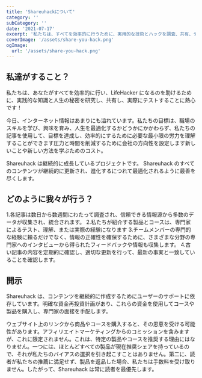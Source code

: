 ```yaml
---
title: 'Shareuhackについて'
category: ''
subCategory: ''
date: '2021-07-17'
excerpt: '私たちは、すべてを効率的に行うために、実用的な技術とハックを調査、共有、テストすることに熱心です。 あなたがLifehackerになるのを手伝ってください！'
coverImage: '/assets/share-you-hack.png'
ogImage:
  url: '/assets/share-you-hack.png'
---
```


## 私達がすること？

私たちは、あなたがすべてを効率的に行い、LifeHacker になるのを助けるために、実践的な知識と人生の秘密を研究し、共有し、実際にテストすることに熱心です！

今日、インターネット情報はあまりにも溢れています。私たちの目標は、職場のスキルを学び、興味を育み、人生を最適化するかどうかにかかわらず、私たちの記事を使用して、目標を達成し、効率的にするために必要な最小限の労力を理解することができます圧力と時間を削減するために会社の方向性を設定します新しいことや新しい方法を学ぶためのコスト。

Shareuhack は継続的に成長しているプロジェクトです。 Shareuhack のすべてのコンテンツが継続的に更新され、進化するにつれて最適化されるように最善を尽くします。

## どのように我々が行う？

1.各記事は数日から数週間にわたって調査され、信頼できる情報源から多数のデータが収集され、統合されます。 2.私たちが紹介する製品とコースは、専門家によるテスト、理解、または実際の経験になります 3.チームメンバーの専門的な経験に頼るだけでなく、情報の正確性を確保するために、さまざまな分野の専門家へのインタビューから得られたフィードバックや情報も収集します。 4.古い記事の内容を定期的に確認し、適切な更新を行って、最新の事実と一致していることを確認します。

## 開示

Shareuhack は、コンテンツを継続的に作成するためにユーザーのサポートに依存しています。明確な資金再投資計画があり、これらの資金を使用してコースや製品を購入し、専門家の面接を手配します。

ウェブサイト上のリンクから商品やコースを購入すると、その恩恵を受ける可能性があります。アフィリエイトマーケティングからのコミッションを含みますが、これに限定されません。これは、特定の製品やコースを推奨する理由にはなりません。一つには、ほとんどすべての製品が現在推奨シェアを持っているので、それが私たちのバイアスの選択を引き起こすことはありません。第二に、読者が私たちの推薦に満足せず、製品を返品した場合、私たちは手数料を受け取りません。したがって、Shareuhack は常に読者を最優先します。
